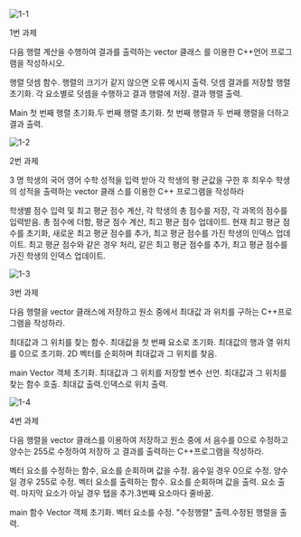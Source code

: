 ![1-1](https://github.com/hyeonsukk615/OpenCV_Vector/assets/171308920/22f32b38-d962-4873-aaac-cc052507709c)

1번 과제

다음 행렬 계산을 수행하여 결과를 출력하는 vector 클래스
를 이용한 C++언어 프로그램을 작성하시오.

행렬 덧셈 함수. 행렬의 크기가 같지 않으면 오류 메시지 출력. 덧셈 결과를 저장할 행렬 초기화.
각 요소별로 덧셈을 수행하고 결과 행렬에 저장. 결과 행렬 출력.

Main
첫 번째 행렬 초기화.두 번째 행렬 초기화.
첫 번째 행렬과 두 번째 행렬을 더하고 결과 출력.

![1-2](https://github.com/hyeonsukk615/OpenCV_Vector/assets/171308920/b1f51ef1-edb5-484f-a99f-ced8b3d6e1fd)


2번 과제

3 명 학생의 국어 영어 수학 성적을 입력 받아 각 학생의 평
균값을 구한 후 최우수 학생의 성적을 출력하는 vector 클래
스를 이용한 C++ 프로그램을 작성하라

학생별 점수 입력 및 최고 평균 점수 계산, 각 학생의 총 점수를 저장, 각 과목의 점수를 입력받음.
총 점수에 더함, 평균 점수 계산, 최고 평균 점수 업데이트.
현재 최고 평균 점수를 초기화, 새로운 최고 평균 점수를 추가, 최고 평균 점수를 가진 학생의 인덱스 업데이트.
최고 평균 점수와 같은 경우 처리, 같은 최고 평균 점수를 추가, 최고 평균 점수를 가진 학생의 인덱스 업데이트.

![1-3](https://github.com/hyeonsukk615/OpenCV_Vector/assets/171308920/86723a9b-e80d-407d-948f-4b9198dcab6d)


3번 과제

다음 행렬을 vector 클래스에 저장하고 원소 중에서 최대값
과 위치를 구하는 C++프로그램을 작성하라.

최대값과 그 위치를 찾는 함수. 최대값을 첫 번째 요소로 초기화. 최대값의 행과 
열 위치를 0으로 초기화. 2D 벡터를 순회하며 최대값과 그 위치를 찾음.

main
Vector 객체 초기화. 최대값과 그 위치를 저장할 변수 선언.
최대값과 그 위치를 찾는 함수 호출. 최대값 출력.인덱스로 위치 출력.

![1-4](https://github.com/hyeonsukk615/OpenCV_Vector/assets/171308920/12fd69fe-1ac9-478e-b44b-c3d5cbc24ae7)


4번 과제

다음 행렬을 vector 클래스를 이용하여 저장하고 원소 중에
서 음수를 0으로 수정하고 양수는 255로 수정하여 저장하
고 결과를 출력하는 C++프로그램을 작성하라.

벡터 요소를 수정하는 함수, 요소를 순회하며 값을 수정.
음수일 경우 0으로 수정. 양수일 경우 255로 수정. 벡터 요소를 출력하는 함수.
요소를 순회하며 값을 출력. 요소 출력. 마지막 요소가 아닐 경우 탭을 추가.3번째 요소마다 줄바꿈.

main 함수
Vector 객체 초기화. 벡터 요소를 수정.
"수정행렬" 출력.수정된 행렬을 출력.
